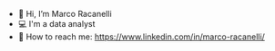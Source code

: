 - 👋 Hi, I’m Marco Racanelli
- 💻 I'm a data analyst
- 📩 How to reach me: https://www.linkedin.com/in/marco-racanelli/
